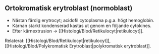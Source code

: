 ## Ortokromatisk erytroblast (normoblast)

- Nästan färdig erytrocyt; acidofil cytoplasma p.g.a. högt hemoglobin.  
- Kärnan starkt kondenserad kastas ut genom en följande cytokines.  
- Efter kärnextrusion → [[Histologi/Blod/Retikulocyt|retikulocyt]].

Relaterat: [[Histologi/Blod/Retikulocyt|retikulocyt]], [[Histologi/Blod/Polykromatisk Erytroblast|polykromatisk erytroblast]].
